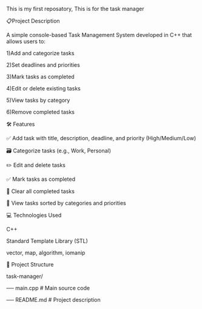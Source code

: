 This is my first reposatory, This is for the task manager 

 📋Project Description
           
A simple console-based Task Management System developed in C++ that allows users to:

1)Add and categorize tasks

2)Set deadlines and priorities

3)Mark tasks as completed

4)Edit or delete existing tasks

5)View tasks by category

6)Remove completed tasks



  🛠️ Features

✅ Add task with title, description, deadline, and priority (High/Medium/Low)

🗃️ Categorize tasks (e.g., Work, Personal)

✏️ Edit and delete tasks

✅ Mark tasks as completed

🧹 Clear all completed tasks

📅 View tasks sorted by categories and priorities


 💻 Technologies Used

C++

Standard Template Library (STL)

vector, map, algorithm, iomanip

   📁 Project Structure

task-manager/


── main.cpp         # Main source code

── README.md        # Project description
